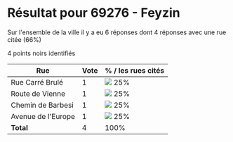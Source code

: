 # Résultat pour 69276 - Feyzin

Sur l'ensemble de la ville il y a eu 6 réponses dont 4 réponses avec une rue citée (66%)

4 points noirs identifiés

| Rue | Vote | % / les rues cités|
|-----|------|-------------------|
| Rue Carré Brulé | 1 | <img src="../../img/bar_25.gif" />&nbsp;25%|
| Route de Vienne | 1 | <img src="../../img/bar_25.gif" />&nbsp;25%|
| Chemin de Barbesi | 1 | <img src="../../img/bar_25.gif" />&nbsp;25%|
| Avenue de l'Europe | 1 | <img src="../../img/bar_25.gif" />&nbsp;25%|
| **Total** | 4 | 100%|
